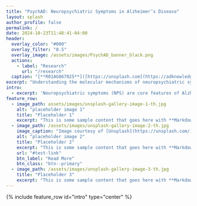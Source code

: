 ```yaml
---
title: "PsychAD: Neuropsychiatric Symptoms in Alzheimer’s Disease"
layout: splash
author_profile: false
permalink: /
date: 2024-10-23T11:48:41-04:00
header:
  overlay_color: "#000"
  overlay_filter: "0.5"
  overlay_image: /assets/images/PsychAD_banner_black.png
  actions:
    - label: "Research"
      url: "/research"
  caption: "[**R01AG067025**]([https://unsplash.com](https://adknowledgeportal.synapse.org/Explore/Projects/DetailsPage?Grant%20Number=R01AG067025))"
excerpt: "Understanding the molecular mechanisms of neuropsychiatric symptoms in Alzheimer's disease and related dementias"
intro: 
  - excerpt: 'Neuropsychiatric symptoms (NPS) are core features of Alzheimer's disease (AD) and related dementias that are associated with major adverse effects on daily function and quality of life, and accelerate time to institutionalization. Of all the NPS, depression is the most frequently observed symptom in people with mild cognitive impairment and early AD. As the disease progresses, agitation, delusions and hallucinations become more common, whereas apathy is the most persistent and frequent NPS throughout all the stages of AD. AD-NPS share some clinical features with serious mental illnesses (SMIs), such as schizophrenia, bipolar disorder and major depressive disorder, but whether these conditions share similar aethiopathies is unclear. Given that reliable treatments for NPS in the context of AD and other dementias do not exist, a better understanding of the molecular mechanisms and pathways underlying NPS in AD and other neuropsychiatric illnesses is a critical next step to identify reliable biomarkers that could lead to novel therapeutics. There are two overarching goals of this proposal. First, we will identify the molecular mechanisms and neuropathological changes that are associated with the presence of NPS in patients with AD. Second, we will examine if the mechanisms of pathology associated with NPS are shared or distinct among AD and SMIs. More specifically, we propose to build multi-scale integrative models using phenomics and genomics data from 1,264 autopsy cases derived from a single brain bank. The bank includes detailed phenomics data such as well characterized NPS, clinical diagnosis (AD and other neurodegenerative or neuropsychiatric traits), severity of cognitive decline and neuropathology for each patient sample. From each case, we will apply innovative approaches that reduce the cost and technical biases associated with conventional methods, and capture gene expression signatures and epigenetic regulatory elements at the single-cell level. Novel deep-learning methods will be applied for the multi-scale integration of neuropathologic changes with genetic markers and functional genomic changes (such as changes in gene expression and enhancer sequences) within specific cell types, to predict various NPS in AD and other neuropsychiatric traits; we refer to these integrative models as genotype- marker-phenotype models. We expect that these models will enable us to assign genotypes and molecular markers to specific NPS within AD and other neuropsychiatric traits at the single-cell level, an unprecedented level of resolution. In addition, we will test the translational potential of the genotype-marker-phenotype models to predict AD-NPS using independent large-scale biobank datasets, in which genotypes and electronic health records are available. Successful completion of the proposed studies will have immediate utility by generating potential biomarkers for NPS diagnosis and prognosis and by providing predictive models for patient stratification in clinical trials. In the longer term, our models will help us create a blueprint for therapeutic strategies and interventions to treat NPS in AD.'
feature_row:
  - image_path: assets/images/unsplash-gallery-image-1-th.jpg
    alt: "placeholder image 1"
    title: "Placeholder 1"
    excerpt: "This is some sample content that goes here with **Markdown** formatting."
  - image_path: /assets/images/unsplash-gallery-image-2-th.jpg
    image_caption: "Image courtesy of [Unsplash](https://unsplash.com/)"
    alt: "placeholder image 2"
    title: "Placeholder 2"
    excerpt: "This is some sample content that goes here with **Markdown** formatting."
    url: "#test-link"
    btn_label: "Read More"
    btn_class: "btn--primary"
  - image_path: /assets/images/unsplash-gallery-image-3-th.jpg
    title: "Placeholder 3"
    excerpt: "This is some sample content that goes here with **Markdown** formatting."
---
```


{% include feature_row id="intro" type="center" %}
